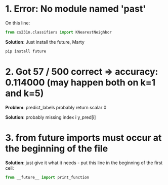 # 1. Error: No module named 'past'

On this line:

```python
from cs231n.classifiers import KNearestNeighbor
```

__Solution__: Just install the future, Marty

```bash
pip install future
```

# 2. Got 57 / 500 correct => accuracy: 0.114000 (may happen both on k=1 and k=5)

__Problem__:  predict_labels probably return scalar 0

__Solution__: probably missing index i y_pred[i]

# 3. from __future__ imports must occur at the beginning of the file

__Solution__: just give it what it needs - put this line in the beginning of the first cell:

```python
from __future__ import print_function
```
